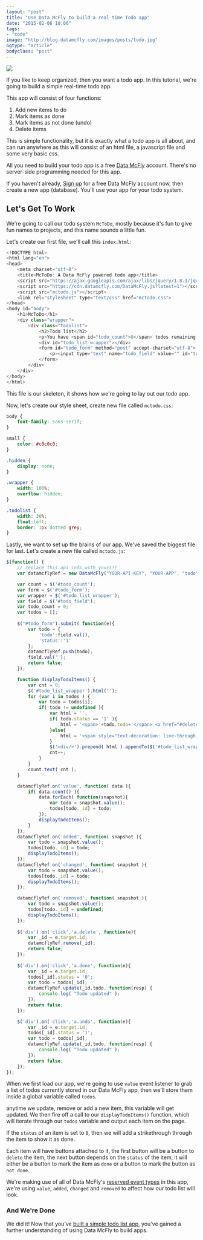 ```yaml
---
layout: "post"
title: "Use Data McFly to build a real-time Todo app"
date: "2015-02-06 10:00"
tags: 
- "code"
image: "http://blog.datamcfly.com/images/posts/todo.jpg"
ogtype: "article"
bodyclass: "post"
---
```


<div class="box-wrap"><div class="box">
	<img src="http://blog.datamcfly.com/images/posts/todo.jpg" />
</div></div>

If you like to keep organized, then you want a todo app. In this tutorial, we're going to build a simple real-time todo app.

This app will consist of four functions:

1. Add new items to do
2. Mark items as done
3. Mark items as not done (undo)
4. Delete items

This is simple functionality, but it is exactly what a todo app is all about, and can run anywhere as this will consist of an html file, a javascript file and some very basic css.

All you need to build your todo app is a free [Data McFly](http://datamcfly.com) account. There's no server-side programming needed for this app.

If you haven't already, [Sign up](https://app.datamcfly.com/signup) for a free Data McFly account now, then create a new app (database). You'll use your app for your todo system.

##  Let's Get To Work

We're going to call our todo system `McToDo`, mostly because it's fun to give fun names to projects, and this name sounds a little fun.

Let's create our first file, we'll call this `index.html`:

```javascript
<!DOCTYPE html>
<html lang="en">
<head>
	<meta charset="utf-8">
	<title>McToDo: A Data McFly powered todo app</title> 
	<script src="https://ajax.googleapis.com/ajax/libs/jquery/1.8.3/jquery.min.js"></script>
	<script src="https://cdn.datamcfly.com/DataMcFly.js?latest=1"></script>
	<script src="mctodo.js"></script>
	<link rel="stylesheet" type="text/css" href="mctodo.css">
</head>
<body id="body">
	<h1>McToDo</h1>
	<div class="wrapper">
		<div class="todolist">
			<h2>Todo list</h2>
			<p>You have <span id="todo_count">0</span> todos remaining.</p>
			<div id="todo_list_wrapper"></div>
			<form id="todo_form" method="post" accept-charset="utf-8">
				<p><input type="text" name="todo_field" value="" id="todo_field" /><input type="submit" value="Create Todo" /></p>
			</form>
		</div>
	</div>
</body>
</html>
```

This file is our skeleton, it shows how we're going to lay out our todo app.

Now, let's create our style sheet, create new file called `mctodo.css`:

```css
body {
	font-family: sans-serif;
}

small {
	color: #c0c0c0;
}

.hidden {
	display: none;
}

.wrapper {
	width: 100%;
	overflow: hidden;
}

.todolist {
	width: 30%;
	float:left;
	border: 1px dotted grey;
}
```

Lastly, we want to set up the brains of our app. We've saved the biggest file for last. Let's create a new file called `mctodo.js`:

```javascript
$(function() {
	// replace this api info with yours!!
	var datamcflyRef = new DataMcFly("YOUR-API-KEY", "YOUR-APP", "todo");

	var count = $('#todo_count');
	var form = $('#todo_form');
	var wrapper = $('#todo_list_wrapper');
	var field = $('#todo_field');
	var todo_count = 0;
	var todos = [];
	
	$("#todo_form").submit( function(e){
		var todo = {
			'todo':field.val(),
			'status':'1'
		};
		datamcflyRef.push(todo);
		field.val('');
		return false;
	});

	function displayTodoItems() {
		var cnt = 0;
		$('#todo_list_wrapper').html('');
		for (var i in todos ) {	
			var todo = todos[i];
			if( todo != undefined ){
				var html = '';
				if( todo.status == '1' ){
					html = '<span>'+todo.todo+'</span> <a href="#delete" class="delete" id="' + todo._id+'">[delete]</a> <a href="#done" class="done" id="' + todo._id+'">[done]</a>';
				}else{
					html = '<span style="text-decoration: line-through;">'+todo.todo+'</span> <a href="#delete" class="delete" id="' + todo._id+'">[delete]</a> <a href="#undo" class="undo" id="' + todo._id+'">[not done]</a>';
				}	
				$('<div/>').prepend( html ).appendTo($('#todo_list_wrapper'));
				cnt++;
			}
		}
		count.text( cnt );
	}

	datamcflyRef.on('value', function( data ){
		if( data.count() ){
			data.forEach( function(snapshot){
				var todo = snapshot.value();
				todos[todo._id] = todo;
			});
			displayTodoItems();
		}
	});
	datamcflyRef.on('added', function( snapshot ){
		var todo = snapshot.value();
		todos[todo._id] = todo;
		displayTodoItems();
	});
	datamcflyRef.on('changed', function( snapshot ){
		var todo = snapshot.value();
		todos[todo._id] = todo;
		displayTodoItems();
	});

	datamcflyRef.on('removed', function( snapshot ){
		var todo = snapshot.value();
		todos[todo._id] = undefined;
		displayTodoItems();
	});
	
	$('div').on('click','a.delete', function(e){
		var _id = e.target.id;
		datamcflyRef.remove(_id);
		return false;
	});
	
	$('div').on('click','a.done', function(e){
		var _id = e.target.id;
		todos[_id].status = '0';
		var todo = todos[_id];
		datamcflyRef.update(_id,todo, function(resp) {
			console.log( "Todo updated" );
		});
		return false;
	});

	$('div').on('click','a.undo', function(e){
		var _id = e.target.id;
		todos[_id].status = '1';
		var todo = todos[_id];
		datamcflyRef.update(_id,todo, function(resp) {
			console.log( "Todo updated" );
		});
		return false;
	});
});
```

When we first load our app, we're going to use `value` event listener to grab a list of todos currently stored in our Data McFly app, then we'll store them inside a global variable called `todos`.

anytime we update, remove or add a new item, this variable will get updated. We then fire off a call to our `displayTodoItems()` function, which will iterate through our `todos` variable and output each item on the page.

If the `status` of an item is set to `0`, then we will add a strikethrough through the item to show it as done.

Each item will have buttons attached to it, the first button will be a button to `delete` the item, the next button depends on the `status` of the item, it will either be a button to mark the item as `done` or a button to mark the button as `not done`.

We're making use of all of Data McFly's [reserved event types](http://datamcfly.com/docs/web/guide/reading-data.html#section-event-types) in this app, we're using `value`, `added`, `changed` and `removed` to affect how our todo list will look.

### And We're Done

We did it! Now that you’ve [built a simple todo list app](https://github.com/DataMcFly/mctodo), you've gained a further understanding of using Data McFly to build apps.